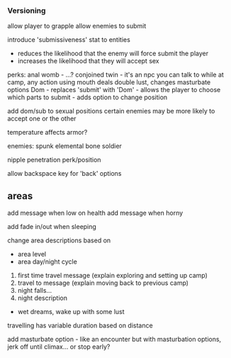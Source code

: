 ### Versioning
allow player to grapple
allow enemies to submit

introduce 'submissiveness' stat to entities
 - reduces the likelihood that the enemy will force submit the player
 - increases the likelihood that they will accept sex

perks:
anal womb - ...?
conjoined twin - it's an npc you can talk to while at camp, any action using mouth deals double lust, changes masturbate options
Dom - replaces 'submit' with 'Dom' - allows the player to choose which parts to submit
    - adds option to change position

add dom/sub to sexual positions
certain enemies may be more likely to accept one or the other

temperature affects armor?

enemies:
spunk elemental
bone soldier

nipple penetration perk/position


allow backspace key for 'back' options


## areas

add message when low on health
add message when horny

add fade in/out when sleeping

change area descriptions based on
 * area level
 * area day/night cycle

1. first time travel message (explain exploring and setting up camp)
2. travel to message (explain moving back to previous camp)
3. night falls...
4. night description

- wet dreams, wake up with some lust

travelling has variable duration based on distance

add masturbate option - like an encounter but with masturbation options, jerk off until climax... or stop early?
